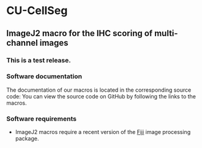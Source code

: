 # CU-CellSeg
## ImageJ2 macro for the IHC scoring of multi-channel images

### This is a test release.

### Software documentation
The documentation of our macros is located in the corresponding source code: You can view the source code on GitHub by following the links to the macros.

### Software requirements
* ImageJ2 macros require a recent version of the [Fiji](https://fiji.sc/) image processing package.
